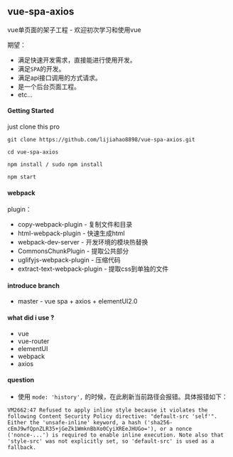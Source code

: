 ## vue-spa-axios
vue单页面的架子工程 - 欢迎初次学习和使用vue

期望：
* 满足快速开发需求，直接能进行使用开发。
* 满足`SPA`的开发。
* 满足api接口调用的方式请求。
* 是一个后台页面工程。
* etc...

#### Getting Started
just clone this pro

```
git clone https://github.com/lijiahao8898/vue-spa-axios.git

cd vue-spa-axios

npm install / sudo npm install

npm start
```

#### webpack
plugin：
* copy-webpack-plugin - 复制文件和目录
* html-webpack-plugin - 快速生成html
* webpack-dev-server - 开发环境的模块热替换
* CommonsChunkPlugin - 提取公共部分
* uglifyjs-webpack-plugin - 压缩代码
* extract-text-webpack-plugin - 提取css到单独的文件

#### introduce branch
* master - vue spa + axios + elementUI2.0

#### what did i use ?
* vue
* vue-router
* elementUI
* webpack
* axios

#### question
* 使用 `mode: 'history',` 的时候，在此刷新当前路径会报错。具体报错如下：
```
VM2662:47 Refused to apply inline style because it violates the following Content Security Policy directive: "default-src 'self'". Either the 'unsafe-inline' keyword, a hash ('sha256-cEmJ9wfQpnZLR35+jGeZk1WmknBbXo0CyiXREeJHUGo='), or a nonce ('nonce-...') is required to enable inline execution. Note also that 'style-src' was not explicitly set, so 'default-src' is used as a fallback.
```


